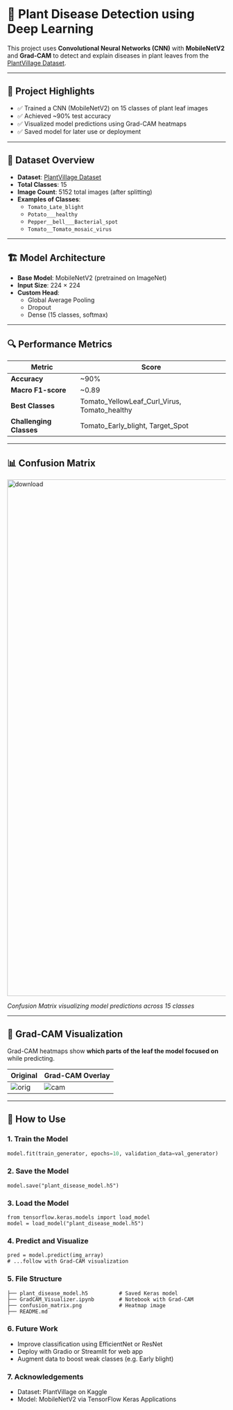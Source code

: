 
# 🌿 Plant Disease Detection using Deep Learning

This project uses **Convolutional Neural Networks (CNN)** with **MobileNetV2** and **Grad-CAM** to detect and explain diseases in plant leaves from the [PlantVillage Dataset](https://www.kaggle.com/datasets/emmarex/plantdisease).

---

## 📌 Project Highlights

- ✅ Trained a CNN (MobileNetV2) on 15 classes of plant leaf images
- ✅ Achieved ~90% test accuracy
- ✅ Visualized model predictions using Grad-CAM heatmaps
- ✅ Saved model for later use or deployment

---

## 🧠 Dataset Overview

- **Dataset**: [PlantVillage Dataset](https://www.kaggle.com/datasets/emmarex/plantdisease)
- **Total Classes**: 15  
- **Image Count**: 5152 total images (after splitting)
- **Examples of Classes**:
  - `Tomato_Late_blight`
  - `Potato___healthy`
  - `Pepper__bell___Bacterial_spot`
  - `Tomato__Tomato_mosaic_virus`

---

## 🏗️ Model Architecture

- **Base Model**: MobileNetV2 (pretrained on ImageNet)
- **Input Size**: 224 × 224
- **Custom Head**:
  - Global Average Pooling
  - Dropout
  - Dense (15 classes, softmax)

---

## 🔍 Performance Metrics

| Metric         | Score |
|----------------|-------|
| **Accuracy**   | ~90%  |
| **Macro F1-score** | ~0.89 |
| **Best Classes** | Tomato_YellowLeaf_Curl_Virus, Tomato_healthy |
| **Challenging Classes** | Tomato_Early_blight, Target_Spot |

---

## 📊 Confusion Matrix

<img width="1398" height="1190" alt="download" src="https://github.com/user-attachments/assets/87cdc01a-5572-4460-a609-8e0d1f41aa0d" />


*Confusion Matrix visualizing model predictions across 15 classes*

---

## 🔬 Grad-CAM Visualization

Grad-CAM heatmaps show **which parts of the leaf the model focused on** while predicting.

| Original | Grad-CAM Overlay |
|----------|------------------|
| ![orig](sample_leaf.jpg) | ![cam](gradcam_overlay.jpg) |

---

## 💾 How to Use

### 1. Train the Model
```python
model.fit(train_generator, epochs=10, validation_data=val_generator)
```
### 2. Save the Model
``` 
model.save("plant_disease_model.h5")
```
### 3. Load the Model
```
from tensorflow.keras.models import load_model
model = load_model("plant_disease_model.h5")
```

### 4. Predict and Visualize
```
pred = model.predict(img_array)
# ...follow with Grad-CAM visualization
```

### 5. File Structure
```
├── plant_disease_model.h5          # Saved Keras model
├── GradCAM_Visualizer.ipynb        # Notebook with Grad-CAM
├── confusion_matrix.png            # Heatmap image
├── README.md
```

### 6. Future Work
- Improve classification using EfficientNet or ResNet
- Deploy with Gradio or Streamlit for web app
- Augment data to boost weak classes (e.g. Early blight)

### 7. Acknowledgements
- Dataset: PlantVillage on Kaggle
- Model: MobileNetV2 via TensorFlow Keras Applications


